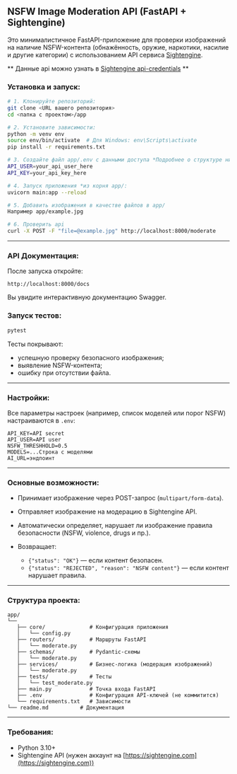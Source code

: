 ## NSFW Image Moderation API (FastAPI + Sightengine)

Это минималистичное FastAPI-приложение для проверки изображений на наличие NSFW-контента (обнажённость, оружие, наркотики, насилие и другие категории) с использованием API сервиса [Sightengine](https://sightengine.com/).

** Данные api можно узнать в [Sightengine api-credentials](https://dashboard.sightengine.com/api-credentials) **

### Установка и запуск:

```bash
# 1. Клонируйте репозиторий:
git clone <URL вашего репозитория>
cd <папка с проектом>/app

# 2. Установите зависимости:
python -m venv env
source env/bin/activate  # Для Windows: env\Scripts\activate
pip install -r requirements.txt

# 3. Создайте файл app/.env с данными доступа *Подробнее о структуре ниже:
API_USER=your_api_user_here
API_KEY=your_api_key_here

# 4. Запуск приложения *из корня app/:
uvicorn main:app --reload

# 5. Добавить изображения в качестве файлов в app/
Например app/example.jpg

# 6. Проверить api
curl -X POST -F "file=@example.jpg" http://localhost:8000/moderate

```

---

### API Документация:

После запуска откройте:

```
http://localhost:8000/docs
```

Вы увидите интерактивную документацию Swagger.


### Запуск тестов:

```bash
pytest
```

Тесты покрывают:

* успешную проверку безопасного изображения;
* выявление NSFW-контента;
* ошибку при отсутствии файла.

---

### Настройки:

Все параметры настроек (например, список моделей или порог NSFW) настраиваются в `.env`:

```env
API_KEY=API secret
API_USER=API user
NSFW_THRESHHOLD=0.5
MODELS=...Строка с моделями
AI_URL=эндпоинт
```

---

### Основные возможности:

* Принимает изображение через POST-запрос (`multipart/form-data`).
* Отправляет изображение на модерацию в Sightengine API.
* Автоматически определяет, нарушает ли изображение правила безопасности (NSFW, violence, drugs и пр.).
* Возвращает:

  * `{"status": "OK"}` — если контент безопасен.
  * `{"status": "REJECTED", "reason": "NSFW content"}` — если контент нарушает правила.

---

### Структура проекта:

```
app/
└──
   ├── core/              # Конфигурация приложения
   │   └── config.py
   ├── routers/           # Маршруты FastAPI
   │   └── moderate.py
   ├── schemas/           # Pydantic-схемы
   │   └── moderate.py
   ├── services/          # Бизнес-логика (модерация изображений)
   │   └── moderate.py
   ├── tests/             # Тесты
   │   └── test_moderate.py
   ├── main.py            # Точка входа FastAPI
   ├── .env               # Конфигурация API-ключей (не коммитится)
   └── requirements.txt   # Зависимости
└── readme.md          # Документация
```

---

### Требования:

* Python 3.10+
* Sightengine API (нужен аккаунт на [https://sightengine.com](https://sightengine.com))


